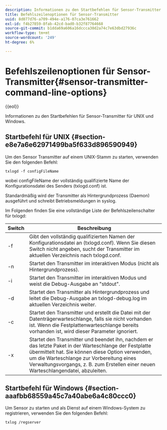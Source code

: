 ```yaml
---
description: Informationen zu den Startbefehlen für Sensor-Transmitter für UNIX und Windows.
title: Befehlszeilenoptionen für Sensor-Transmitter
uuid: 8d077d76-a709-494e-a176-07ca3e761662
exl-id: f4b27859-8fab-42cd-bad0-b32f87764668
source-git-commit: b1dda69a606a16dccca30d2a74c7e63dbd27936c
workflow-type: tm+mt
source-wordcount: '249'
ht-degree: 6%

---
```


# Befehlszeilenoptionen für Sensor-Transmitter{#sensor-transmitter-command-line-options}

{{eol}}

Informationen zu den Startbefehlen für Sensor-Transmitter für UNIX und Windows.

## Startbefehl für UNIX {#section-e8e7a6e62971499ba5f633d896590949}

Um den Sensor Transmitter auf einem UNIX-Stamm zu starten, verwenden Sie den folgenden Befehl:

```
txlogd -f configFileName
```

wobei configFileName der vollständig qualifizierte Name der Konfigurationsdatei des Senders (txlogd.conf) ist.

Standardmäßig wird der Transmitter als Hintergrundprozess (Daemon) ausgeführt und schreibt Betriebsmeldungen in syslog.

Im Folgenden finden Sie eine vollständige Liste der Befehlszeilenschalter für txlogd:

| Switch | Beschreibung |
|---|---|
| -f | Gibt den vollständig qualifizierten Namen der Konfigurationsdatei an (txlogd.conf). Wenn Sie diesen Switch nicht angeben, sucht der Transmitter im aktuellen Verzeichnis nach txlogd.conf. |
| -n | Startet den Transmitter im interaktiven Modus (nicht als Hintergrundprozess). |
| -i | Startet den Transmitter im interaktiven Modus und weist die Debug-Ausgabe an &quot;stdout&quot;. |
| -d | Startet den Transmitter als Hintergrundprozess und leitet die Debug-Ausgabe an txlogd-debug.log im aktuellen Verzeichnis weiter. |
| -c | Startet den Transmitter und erstellt die Datei mit der Datenträgerwarteschlange, falls sie nicht vorhanden ist. Wenn die Festplattenwarteschlange bereits vorhanden ist, wird dieser Parameter ignoriert. |
| -x | Startet den Transmitter und beendet ihn, nachdem er das letzte Paket in der Warteschlange der Festplatte übermittelt hat. Sie können diese Option verwenden, um die Warteschlange zur Vorbereitung eines Verwaltungsvorgangs, z. B. zum Erstellen einer neuen Warteschlangendatei, abzuleiten. |

## Startbefehl für Windows {#section-aaafbb68559a45c7a40abe6a4c80ccc0}

Um Sensor zu starten und als Dienst auf einem Windows-System zu registrieren, verwenden Sie den folgenden Befehl:

```
txlog /regserver
```
